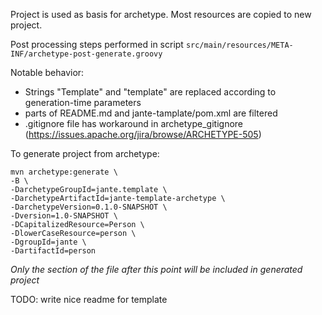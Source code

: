 <!-- __MARKER_START__ : Everything from line with marker start to marker end is excluded from prototype -->

Project is used as basis for archetype. Most resources are copied to new project.

Post processing steps performed in script
```src/main/resources/META-INF/archetype-post-generate.groovy```

Notable behavior:
* Strings "Template" and "template" are replaced according to generation-time parameters
* parts of README.md and jante-tamplate/pom.xml are filtered
* .gitignore file has workaround in archetype_gitignore (https://issues.apache.org/jira/browse/ARCHETYPE-505)

To generate project from archetype:


```
mvn archetype:generate \
-B \
-DarchetypeGroupId=jante.template \
-DarchetypeArtifactId=jante-template-archetype \
-DarchetypeVersion=0.1.0-SNAPSHOT \
-Dversion=1.0-SNAPSHOT \
-DCapitalizedResource=Person \
-DlowerCaseResource=person \
-DgroupId=jante \
-DartifactId=person
```




_Only the section of the file after this point will be included in generated project_
<!-- __MARKER_END__ : Everything from line with marker start to marker end is excluded from prototype -->
TODO: write nice readme for template
